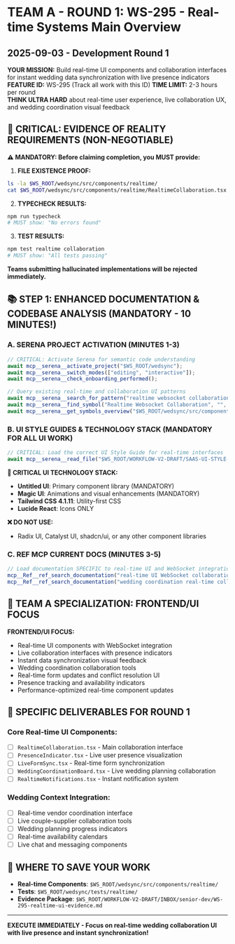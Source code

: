 # TEAM A - ROUND 1: WS-295 - Real-time Systems Main Overview
## 2025-09-03 - Development Round 1

**YOUR MISSION:** Build real-time UI components and collaboration interfaces for instant wedding data synchronization with live presence indicators
**FEATURE ID:** WS-295 (Track all work with this ID)
**TIME LIMIT:** 2-3 hours per round  
**THINK ULTRA HARD** about real-time user experience, live collaboration UX, and wedding coordination visual feedback

## 🚨 CRITICAL: EVIDENCE OF REALITY REQUIREMENTS (NON-NEGOTIABLE)

**⚠️ MANDATORY: Before claiming completion, you MUST provide:**

1. **FILE EXISTENCE PROOF:**
```bash
ls -la $WS_ROOT/wedsync/src/components/realtime/
cat $WS_ROOT/wedsync/src/components/realtime/RealtimeCollaboration.tsx | head -20
```

2. **TYPECHECK RESULTS:**
```bash
npm run typecheck
# MUST show: "No errors found"
```

3. **TEST RESULTS:**
```bash
npm test realtime collaboration
# MUST show: "All tests passing"
```

**Teams submitting hallucinated implementations will be rejected immediately.**

## 📚 STEP 1: ENHANCED DOCUMENTATION & CODEBASE ANALYSIS (MANDATORY - 10 MINUTES!)

### A. SERENA PROJECT ACTIVATION (MINUTES 1-3)
```typescript
// CRITICAL: Activate Serena for semantic code understanding
await mcp__serena__activate_project("$WS_ROOT/wedsync");
await mcp__serena__switch_modes(["editing", "interactive"]);
await mcp__serena__check_onboarding_performed();

// Query existing real-time and collaboration UI patterns
await mcp__serena__search_for_pattern("realtime websocket collaboration presence ui components");
await mcp__serena__find_symbol("Realtime Websocket Collaboration", "", true);
await mcp__serena__get_symbols_overview("$WS_ROOT/wedsync/src/components/realtime/");
```

### B. UI STYLE GUIDES & TECHNOLOGY STACK (MANDATORY FOR ALL UI WORK)
```typescript
// CRITICAL: Load the correct UI Style Guide for real-time interfaces
await mcp__serena__read_file("$WS_ROOT/WORKFLOW-V2-DRAFT/SAAS-UI-STYLE-GUIDE.md");
```

**🚨 CRITICAL UI TECHNOLOGY STACK:**
- **Untitled UI**: Primary component library (MANDATORY)
- **Magic UI**: Animations and visual enhancements (MANDATORY)
- **Tailwind CSS 4.1.11**: Utility-first CSS
- **Lucide React**: Icons ONLY

**❌ DO NOT USE:**
- Radix UI, Catalyst UI, shadcn/ui, or any other component libraries

### C. REF MCP CURRENT DOCS (MINUTES 3-5)
```typescript
// Load documentation SPECIFIC to real-time UI and WebSocket integration
mcp__Ref__ref_search_documentation("real-time UI WebSocket collaboration presence indicators React components");
mcp__Ref__ref_search_documentation("wedding coordination real-time collaboration supplier couple live updates");
```

## 🎯 TEAM A SPECIALIZATION: FRONTEND/UI FOCUS

**FRONTEND/UI FOCUS:**
- Real-time UI components with WebSocket integration
- Live collaboration interfaces with presence indicators
- Instant data synchronization visual feedback
- Wedding coordination collaboration tools
- Real-time form updates and conflict resolution UI
- Presence tracking and availability indicators
- Performance-optimized real-time component updates

## 🎯 SPECIFIC DELIVERABLES FOR ROUND 1

### Core Real-time UI Components:
- [ ] `RealtimeCollaboration.tsx` - Main collaboration interface
- [ ] `PresenceIndicator.tsx` - Live user presence visualization
- [ ] `LiveFormSync.tsx` - Real-time form synchronization
- [ ] `WeddingCoordinationBoard.tsx` - Live wedding planning collaboration
- [ ] `RealtimeNotifications.tsx` - Instant notification system

### Wedding Context Integration:
- [ ] Real-time vendor coordination interface
- [ ] Live couple-supplier collaboration tools
- [ ] Wedding planning progress indicators
- [ ] Real-time availability calendars
- [ ] Live chat and messaging components

## 💾 WHERE TO SAVE YOUR WORK
- **Real-time Components**: `$WS_ROOT/wedsync/src/components/realtime/`
- **Tests**: `$WS_ROOT/wedsync/tests/realtime/`
- **Evidence Package**: `$WS_ROOT/WORKFLOW-V2-DRAFT/INBOX/senior-dev/WS-295-realtime-ui-evidence.md`

---

**EXECUTE IMMEDIATELY - Focus on real-time wedding collaboration UI with live presence and instant synchronization!**